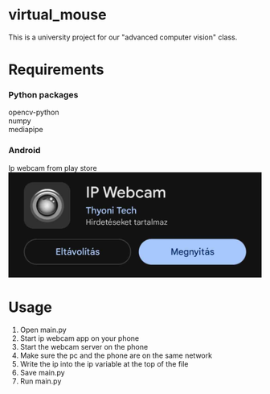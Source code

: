 # virtual_mouse
This is a university project for our "advanced computer vision" class.

# Requirements
### Python packages
opencv-python \
numpy \
mediapipe

### Android
Ip webcam from play store
![Alt text](assets/img/ip_webcam.jpg)


# Usage
1. Open main.py
2. Start ip webcam app on your phone
3. Start the webcam server on the phone
3. Make sure the pc and the phone are on the same network
4. Write the ip into the ip variable at the top of the file
5. Save main.py
6. Run main.py